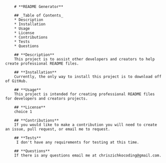 
        # **README Generator**

        ## _Table of Contents_
        * Description
        * Installation
        * Usage
        * License 
        * Contributions
        * Tests
        * Questions
        
        ## **Description**
        This project is to assist other developers and creators to help create professional README files.

        ## **Installation**
        Currently, the only way to install this project is to download off of GitHub.

        ## **Usage**
        This project is intended for creating professional README files for developers and creators projects.

        ## **License**
        choice 1

        ## **Contributions**
        If you would like to make a contribution you will need to create an issue, pull request, or email me to request.

        ## **Tests**
         I don't have any requirements for testing at this time.

        ## **Questions**
        If there is any questions email me at chriszichkocoding@gmail.com.
    